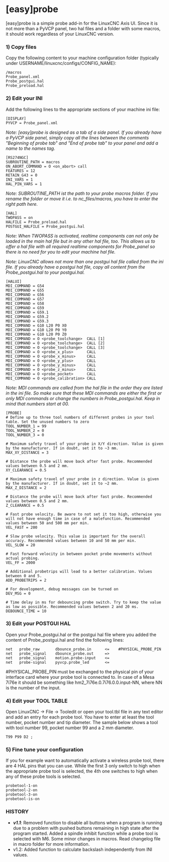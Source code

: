 # [easy]probe

[easy]probe is a simple probe add-in for the LinuxCNC Axis UI. Since it is not more than a PyVCP panel, two hal files and a folder with some macros, it should work regardless of your LinuxCNC version.

### 1) Copy files

Copy the following content to your machine configuration folder (typically under USERNAME/linuxcnc/configs/CONFIG_NAME):

```
/macros
Probe_panel.xml
Probe_postgui.hal
Probe_preload.hal
```

### 2) Edit your INI

Add the following lines to the appropriate sections of your machine ini file:

```
[DISPLAY]
PYVCP = Probe_panel.xml
```

*Note: [easy]probe is designed as a tab of a side panel. If you already have a PyVCP side panel, simply copy all the lines between the comments "Beginning of probe tab" and "End of probe tab" to your panel and add a name to the names tag.*

```
[RS274NGC]
SUBROUTINE_PATH = macros
ON_ABORT_COMMAND = O <on_abort> call
FEATURES = 12
RETAIN_G43 = 0
INI_VARS = 1
HAL_PIN_VARS = 1
```

*Note: SUBROUTINE_PATH ist the path to your probe macros folder. If you rename the folder or move it i.e. to nc_files/macros, you have to enter the right path here.*

```
[HAL]
TWOPASS = on
HALFILE = Probe_preload.hal
POSTGUI_HALFILE = Probe_postgui.hal
```

*Note: When TWOPASS is activated, realtime components can not only be loaded in the main hal file but in any other hal file, too. This allows us to offer a hal file with all required realtime components for Probe_panel so there is no need for you to edit your machine hal file.*

*Note: LinuxCNC allows not more than one postgui hal file called from the ini file. If you already have a postgui hal file, copy all content from the Probe_postgui.hal to your postgui.hal.*

```
[HALUI]
MDI_COMMAND = G54
MDI_COMMAND = G55
MDI_COMMAND = G56
MDI_COMMAND = G57
MDI_COMMAND = G58
MDI_COMMAND = G59
MDI_COMMAND = G59.1
MDI_COMMAND = G59.2
MDI_COMMAND = G59.3
MDI_COMMAND = G10 L20 P0 X0
MDI_COMMAND = G10 L20 P0 Y0
MDI_COMMAND = G10 L20 P0 Z0
MDI_COMMAND = O <probe_toolchange>  CALL [1]
MDI_COMMAND = O <probe_toolchange>  CALL [2]
MDI_COMMAND = O <probe_toolchange>  CALL [3]
MDI_COMMAND = O <probe_x_plus>      CALL
MDI_COMMAND = O <probe_x_minus>     CALL
MDI_COMMAND = O <probe_y_plus>      CALL
MDI_COMMAND = O <probe_y_minus>     CALL
MDI_COMMAND = O <probe_z_minus>     CALL	
MDI_COMMAND = O <probe_pocket>      CALL	
MDI_COMMAND = O <probe_calibration> CALL
```

*Note: MDI commands are called from the hal file in the order they are listed in the ini file. So make sure that these MDI commands are either the first or only MDI commands or change the numbers in Probe_postgui.hal. Keep in mind that numbers start at 00.*

```
[PROBE]
# Define up to three tool numbers of different probes in your tool table. Set the unused numbers to zero
TOOL_NUMBER_1 = 99
TOOL_NUMBER_2 = 0
TOOL_NUMBER_3 = 0

# Maximum safety travel of your probe in X/Y direction. Value is given by the manufacturer. If in doubt, set it to ~3 mm.
MAX_XY_DISTANCE = 3

# Distance the probe will move back after fast probe. Recommended values between 0.5 and 2 mm.
XY_CLEARANCE = 0.5

# Maximum safety travel of your probe in z direction. Value is given by the manufacturer. If in doubt, set it to ~2 mm.
MAX_Z_DISTANCE = 2

# Distance the probe will move back after fast probe. Recommended values between 0.5 and 2 mm.
Z_CLEARANCE = 0.5

# Fast probe velocity. Be aware to not set it too high, otherwise you will not have enough time in case of a malefunction. Recommended values between 50 and 500 mm per min.
VEL_FAST = 200

# Slow probe velocity. This value is important for the overall accuracy. Recommended values between 10 and 50 mm per min.
VEL_SLOW = 20

# Fast forward velocity in between pocket probe movements without actual probing.
VEL_FF = 2000

# Additional probetrips will lead to a better calibration. Values between 0 and 5.
ADD_PROBETRIPS = 2

# For development, debug messages can be turned on
DEV_MSG = 0

# Time delay in ms for debouncing probe switch. Try to keep the value as low as possible. Recommended values between 2 and 20 ms.
DEBOUNCE_TIME = 10
```

### 3) Edit your POSTGUI HAL

Open your Probe_postgui.hal or the postgui hal file where you added the content of Probe_postgui.hal and find the following lines:

```
net   probe_raw       dbounce_probe.in      <=    #PHYSICAL_PROBE_PIN
net   probe_signal    dbounce_probe.out     =>
net   probe_signal    motion.probe-input    <=
net   probe-signal    pyvcp.probe_led       <=
```

#PHYSICAL_PROBE_PIN must be exchanged to the physical pin of your interface card where your probe tool is connected to. In case of a Mesa 7i76e it should be something like hm2_7i76e.0.7i76.0.0.input-NN, where NN is the number of the input.

### 4) Edit your TOOL TABLE

Open LinuxCNC -> File -> Tooledit or open your tool.tbl file in any text editor and add an entry for each probe tool. You have to enter at least the tool number, pocket number and tip diameter. The sample below shows a tool with tool number 99, pocket number 99 and a 2 mm diameter.

```
T99 P99 D2 ;
```

### 5) Fine tune your configuration

If you for example want to automatically activate a wireless probe tool, there are 4 HAL pins that you can use. While the first 3 only switch to high when the appropriate probe tool is selected, the 4th one switches to high when any of these probe tools is selected.

```
probetool-1-on
probetool-2-on
probetool-3-on
probetool-is-on
```

### HISTORY

- ***v1.1***: Removed function to disable all buttons when a program is running due to a problem with pushed buttons remaining in high state after the program started. Added a spindle inhibit function while a probe tool is selected with M6. Some minor changes in macros. Read changelog file in macro folder for more information.
- v1.2: Added function to calculate backslash independently from INI values.

